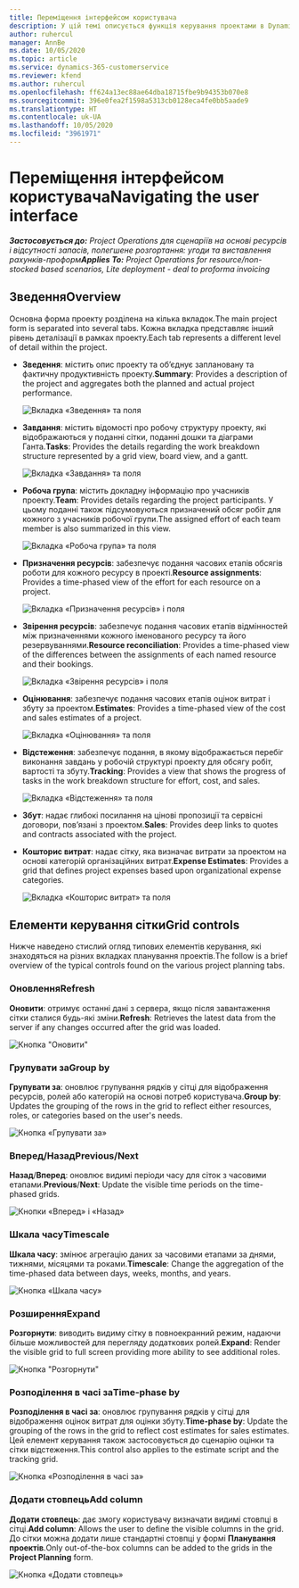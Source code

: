 ```yaml
---
title: Переміщення інтерфейсом користувача
description: У цій темі описується функція керування проектами в Dynamics 365 Project Operations.
author: ruhercul
manager: AnnBe
ms.date: 10/05/2020
ms.topic: article
ms.service: dynamics-365-customerservice
ms.reviewer: kfend
ms.author: ruhercul
ms.openlocfilehash: ff624a13ec88ae64dba18715fbe9b94353b070e8
ms.sourcegitcommit: 396e0fea2f1598a5313cb0128eca4fe0bb5aade9
ms.translationtype: HT
ms.contentlocale: uk-UA
ms.lasthandoff: 10/05/2020
ms.locfileid: "3961971"
---
```

# <a name="navigating-the-user-interface"></a><span data-ttu-id="cfbe3-103">Переміщення інтерфейсом користувача</span><span class="sxs-lookup"><span data-stu-id="cfbe3-103">Navigating the user interface</span></span>

<span data-ttu-id="cfbe3-104">_**Застосовується до:** Project Operations для сценаріїв на основі ресурсів і відсутності запасів, полегшене розгортання: угоди та виставлення рахунків-проформ_</span><span class="sxs-lookup"><span data-stu-id="cfbe3-104">_**Applies To:** Project Operations for resource/non-stocked based scenarios, Lite deployment - deal to proforma invoicing_</span></span>

## <a name="overview"></a><span data-ttu-id="cfbe3-105">Зведення</span><span class="sxs-lookup"><span data-stu-id="cfbe3-105">Overview</span></span>

<span data-ttu-id="cfbe3-106">Основна форма проекту розділена на кілька вкладок.</span><span class="sxs-lookup"><span data-stu-id="cfbe3-106">The main project form is separated into several tabs.</span></span> <span data-ttu-id="cfbe3-107">Кожна вкладка представляє інший рівень деталізації в рамках проекту.</span><span class="sxs-lookup"><span data-stu-id="cfbe3-107">Each tab represents a different level of detail within the project.</span></span>

- <span data-ttu-id="cfbe3-108">**Зведення**: містить опис проекту та об’єднує заплановану та фактичну продуктивність проекту.</span><span class="sxs-lookup"><span data-stu-id="cfbe3-108">**Summary**: Provides a description of the project and aggregates both the planned and actual project performance.</span></span>

    ![Вкладка «Зведення» та поля](media/navigation7.png)

- <span data-ttu-id="cfbe3-110">**Завдання**: містить відомості про робочу структуру проекту, які відображаються у поданні сітки, поданні дошки та діаграми Ганта.</span><span class="sxs-lookup"><span data-stu-id="cfbe3-110">**Tasks**: Provides the details regarding the work breakdown structure represented by a grid view, board view, and a gantt.</span></span>

    ![Вкладка «Завдання» та поля](media/navigation8.png)

- <span data-ttu-id="cfbe3-112">**Робоча група**: містить докладну інформацію про учасників проекту.</span><span class="sxs-lookup"><span data-stu-id="cfbe3-112">**Team**: Provides details regarding the project participants.</span></span> <span data-ttu-id="cfbe3-113">У цьому поданні також підсумовуються призначений обсяг робіт для кожного з учасників робочої групи.</span><span class="sxs-lookup"><span data-stu-id="cfbe3-113">The assigned effort of each team member is also summarized in this view.</span></span>

    ![Вкладка «Робоча група» та поля](media/navigation9.png)

- <span data-ttu-id="cfbe3-115">**Призначення ресурсів**: забезпечує подання часових етапів обсягів роботи для кожного ресурсу в проекті.</span><span class="sxs-lookup"><span data-stu-id="cfbe3-115">**Resource assignments**: Provides a time-phased view of the effort for each resource on a project.</span></span>

    ![Вкладка «Призначення ресурсів» і поля](media/navigation10.png)

- <span data-ttu-id="cfbe3-117">**Звірення ресурсів**: забезпечує подання часових етапів відмінностей між призначеннями кожного іменованого ресурсу та його резервуваннями.</span><span class="sxs-lookup"><span data-stu-id="cfbe3-117">**Resource reconciliation**: Provides a time-phased view of the differences between the assignments of each named resource and their bookings.</span></span>

    ![Вкладка «Звірення ресурсів» і поля](media/navigation11.png)

- <span data-ttu-id="cfbe3-119">**Оцінювання**: забезпечує подання часових етапів оцінок витрат і збуту за проектом.</span><span class="sxs-lookup"><span data-stu-id="cfbe3-119">**Estimates**: Provides a time-phased view of the cost and sales estimates of a project.</span></span>

    ![Вкладка «Оцінювання» та поля](media/navigation12.png)

- <span data-ttu-id="cfbe3-121">**Відстеження**: забезпечує подання, в якому відображається перебіг виконання завдань у робочій структурі проекту для обсягу робіт, вартості та збуту.</span><span class="sxs-lookup"><span data-stu-id="cfbe3-121">**Tracking**: Provides a view that shows the progress of tasks in the work breakdown structure for effort, cost, and sales.</span></span>

    ![Вкладка «Відстеження» та поля](media/navigation13.png)

- <span data-ttu-id="cfbe3-123">**Збут**: надає глибокі посилання на цінові пропозиції та сервісні договори, пов’язані з проектом.</span><span class="sxs-lookup"><span data-stu-id="cfbe3-123">**Sales**: Provides deep links to quotes and contracts associated with the project.</span></span>

- <span data-ttu-id="cfbe3-124">**Кошторис витрат**: надає сітку, яка визначає витрати за проектом на основі категорій організаційних витрат.</span><span class="sxs-lookup"><span data-stu-id="cfbe3-124">**Expense Estimates**: Provides a grid that defines project expenses based upon organizational expense categories.</span></span>

    ![Вкладка «Кошторис витрат» та поля](media/navigation14.png)

## <a name="grid-controls"></a><span data-ttu-id="cfbe3-126">Елементи керування сітки</span><span class="sxs-lookup"><span data-stu-id="cfbe3-126">Grid controls</span></span>

<span data-ttu-id="cfbe3-127">Нижче наведено стислий огляд типових елементів керування, які знаходяться на різних вкладках планування проектів.</span><span class="sxs-lookup"><span data-stu-id="cfbe3-127">The follow is a brief overview of the typical controls found on the various project planning tabs.</span></span>

### <a name="refresh"></a><span data-ttu-id="cfbe3-128">Оновлення</span><span class="sxs-lookup"><span data-stu-id="cfbe3-128">Refresh</span></span>

<span data-ttu-id="cfbe3-129">**Оновити**: отримує останні дані з сервера, якщо після завантаження сітки сталися будь-які зміни.</span><span class="sxs-lookup"><span data-stu-id="cfbe3-129">**Refresh**: Retrieves the latest data from the server if any changes occurred after the grid was loaded.</span></span>

![Кнопка "Оновити"](media/navigation7.png)

### <a name="group-by"></a><span data-ttu-id="cfbe3-131">Групувати за</span><span class="sxs-lookup"><span data-stu-id="cfbe3-131">Group by</span></span>

<span data-ttu-id="cfbe3-132">**Групувати за**: оновлює групування рядків у сітці для відображення ресурсів, ролей або категорій на основі потреб користувача.</span><span class="sxs-lookup"><span data-stu-id="cfbe3-132">**Group by**: Updates the grouping of the rows in the grid to reflect either resources, roles, or categories based on the user's needs.</span></span>

![Кнопка «Групувати за»](media/navigation6.png)

### <a name="previousnext"></a><span data-ttu-id="cfbe3-134">Вперед/Назад</span><span class="sxs-lookup"><span data-stu-id="cfbe3-134">Previous/Next</span></span>

<span data-ttu-id="cfbe3-135">**Назад**/**Вперед**: оновлює видимі періоди часу для сіток з часовими етапами.</span><span class="sxs-lookup"><span data-stu-id="cfbe3-135">**Previous**/**Next**: Update the visible time periods on the time-phased grids.</span></span>

![Кнопки «Вперед» і «Назад»](media/navigation2.png)

### <a name="timescale"></a><span data-ttu-id="cfbe3-137">Шкала часу</span><span class="sxs-lookup"><span data-stu-id="cfbe3-137">Timescale</span></span>

<span data-ttu-id="cfbe3-138">**Шкала часу**: змінює агрегацію даних за часовими етапами за днями, тижнями, місяцями та роками.</span><span class="sxs-lookup"><span data-stu-id="cfbe3-138">**Timescale**: Change the aggregation of the time-phased data between days, weeks, months, and years.</span></span>

![Кнопка «Шкала часу»](media/navigation3.png)

### <a name="expand"></a><span data-ttu-id="cfbe3-140">Розширення</span><span class="sxs-lookup"><span data-stu-id="cfbe3-140">Expand</span></span>

<span data-ttu-id="cfbe3-141">**Розгорнути**: виводить видиму сітку в повноекранний режим, надаючи більше можливостей для перегляду додаткових ролей.</span><span class="sxs-lookup"><span data-stu-id="cfbe3-141">**Expand**: Render the visible grid to full screen providing more ability to see additional roles.</span></span>

![Кнопка "Розгорнути"](media/navigation4.png)

### <a name="time-phase-by"></a><span data-ttu-id="cfbe3-143">Розподілення в часі за</span><span class="sxs-lookup"><span data-stu-id="cfbe3-143">Time-phase by</span></span>

<span data-ttu-id="cfbe3-144">**Розподілення в часі за**: оновлює групування рядків у сітці для відображення оцінок витрат для оцінки збуту.</span><span class="sxs-lookup"><span data-stu-id="cfbe3-144">**Time-phase by**: Update the grouping of the rows in the grid to reflect cost estimates for sales estimates.</span></span> <span data-ttu-id="cfbe3-145">Цей елемент керування також застосовується до сценарію оцінки та сітки відстеження.</span><span class="sxs-lookup"><span data-stu-id="cfbe3-145">This control also applies to the estimate script and the tracking grid.</span></span>

![Кнопка «Розподілення в часі за»](media/navigation0.png)

### <a name="add-column"></a><span data-ttu-id="cfbe3-147">Додати стовпець</span><span class="sxs-lookup"><span data-stu-id="cfbe3-147">Add column</span></span>

<span data-ttu-id="cfbe3-148">**Додати стовпець**: дає змогу користувачу визначати видимі стовпці в сітці.</span><span class="sxs-lookup"><span data-stu-id="cfbe3-148">**Add column**: Allows the user to define the visible columns in the grid.</span></span> <span data-ttu-id="cfbe3-149">До сітки можна додати лише стандартні стовпці у формі **Планування проектів**.</span><span class="sxs-lookup"><span data-stu-id="cfbe3-149">Only out-of-the-box columns can be added to the grids in the **Project Planning** form.</span></span>

![Кнопка «Додати стовпець»](media/navigation5.png)
